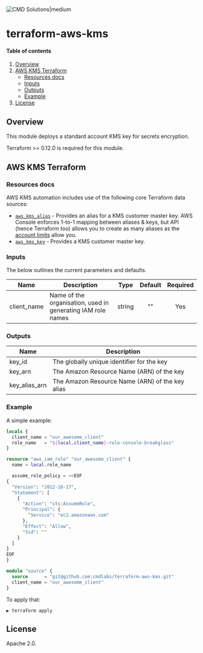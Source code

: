 <!-- vim: set ft=markdown: -->
![CMD Solutions|medium](https://s3-ap-southeast-2.amazonaws.com/cmd-website-images/CMDlogo.jpg)

# terraform-aws-kms

#### Table of contents

1. [Overview](#overview)
2. [AWS KMS Terraform](#aws-kms-terraform)
    * [Resources docs](#resources-docs)
    * [Inputs](#inputs)
    * [Outputs](#outputs)
    * [Example](#example)
3. [License](#license)

## Overview

This module deploys a standard account KMS key for secrets encryption.

Terraform >= 0.12.0 is required for this module.

## AWS KMS Terraform

### Resources docs

AWS KMS automation includes use of the following core Terraform data sources:

- [`aws_kms_alias`](https://www.terraform.io/docs/providers/aws/r/kms_alias.html) - Provides an alias for a KMS customer master key. AWS Console enforces 1-to-1 mapping between aliases & keys, but API (hence Terraform too) allows you to create as many aliases as the [account limits](http://docs.aws.amazon.com/kms/latest/developerguide/limits.html) allow you.
- [`aws_kms_key`](https://www.terraform.io/docs/providers/aws/r/kms_key.html) - Provides a KMS customer master key.

### Inputs

The below outlines the current parameters and defaults.

| Name | Description | Type | Default | Required |
|------|-------------|:----:|:-------:|:--------:|
|client_name|Name of the organisation, used in generating IAM role names|string|""|Yes|

### Outputs

|Name|Description|
|------------|---------------------|
|key_id|The globally unique identifier for the key|
|key_arn|The Amazon Resource Name (ARN) of the key|
|key_alias_arn|The Amazon Resource Name (ARN) of the key alias|

### Example

A simple example:

```tf
locals {
  client_name = "our_awesome_client"
  role_name   = "${local.client_name}-role-console-breakglass"
}

resource "aws_iam_role" "our_awesome_client" {
  name = local.role_name

  assume_role_policy = <<EOF
{
  "Version": "2012-10-17",
  "Statement": [
    {
      "Action": "sts:AssumeRole",
      "Principal": {
        "Service": "ec2.amazonaws.com"
      },
      "Effect": "Allow",
      "Sid": ""
    }
  ]
}
EOF
}

module "source" {
  source      = "git@github.com:cmdlabs/terraform-aws-kms.git"
  client_name = "our_awesome_client"
}
```

To apply that:

```text
▶ terraform apply
```

## License

Apache 2.0.
